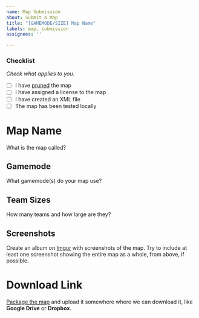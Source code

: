 ```yaml
---
name: Map Submission
about: Submit a Map
title: "[GAMEMODE/SIZE] Map Name"
labels: map, submission
assignees: ''

---
```


### Checklist
*Check what applies to you.*
- [ ] I have [pruned](https://pgm.dev/docs/guides/packaging/pruning-chunks) the map
- [ ] I have assigned a license to the map
- [ ] I have created an XML file
- [ ] The map has been tested locally

# Map Name
What is the map called?

## Gamemode
What gamemode(s) do your map use?

## Team Sizes
How many teams and how large are they?

## Screenshots
Create an album on [Imgur](https://imgur.com) with screenshots of the map. Try to include at least one screenshot showing the entire map as a whole, from above, if possible.

# Download Link
[Package the map](https://pgm.dev/docs/guides/packaging/compiling-and-releasing) and upload it somewhere where we can download it, like **Google Drive** or **Dropbox**.
